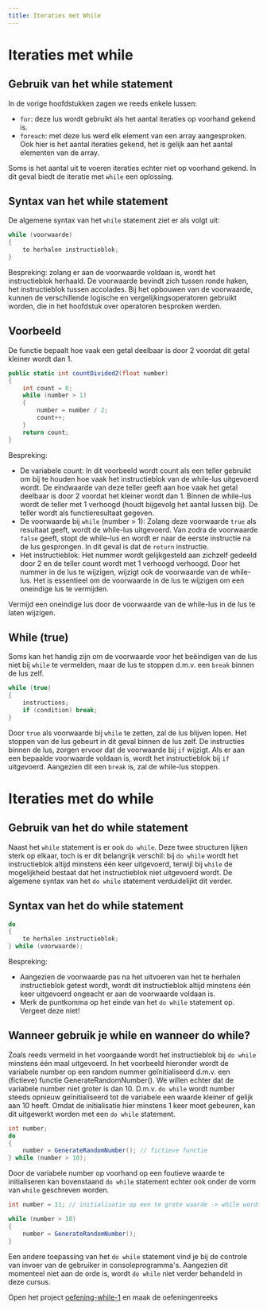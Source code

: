 ```yaml
---
title: Iteraties met While
---
```

# Iteraties met while

## Gebruik van het while statement

In de vorige hoofdstukken zagen we reeds enkele lussen:
* `for`: deze lus wordt gebruikt als het aantal iteraties op voorhand gekend is.
* `foreach`: met deze lus werd elk element van een array aangesproken. Ook hier is het aantal iteraties gekend, het is gelijk aan het aantal elementen van de array.

Soms is het aantal uit te voeren iteraties echter niet op voorhand gekend. In dit geval biedt de iteratie met `while` een oplossing.

## Syntax van het while statement

De algemene syntax van het `while` statement ziet er als volgt uit:

```csharp
while (voorwaarde)
{
    te herhalen instructieblok;
}
```

Bespreking: zolang er aan de voorwaarde voldaan is, wordt het instructieblok herhaald. De voorwaarde bevindt zich tussen ronde haken, het instructieblok tussen accolades.
Bij het opbouwen van de voorwaarde, kunnen de verschillende logische en vergelijkingsoperatoren gebruikt worden, die in het hoofdstuk over operatoren besproken werden.

## Voorbeeld

De functie bepaalt hoe vaak een getal deelbaar is door 2 voordat dit getal kleiner wordt dan 1.

```csharp
public static int countDivided2(float number)
{
    int count = 0;
    while (number > 1)
    {
        number = number / 2;
        count++;
    }
    return count;
}
```

Bespreking:
* De variabele count: In dit voorbeeld wordt count als een teller gebruikt om bij te houden hoe vaak het instructieblok van de while-lus uitgevoerd wordt. De eindwaarde van deze teller geeft aan hoe vaak het getal deelbaar is door 2 voordat het kleiner wordt dan 1. Binnen de while-lus wordt de teller met 1 verhoogd (houdt bijgevolg het aantal lussen bij). De teller wordt als functieresultaat gegeven.
* De voorwaarde bij `while` (number > 1): Zolang deze voorwaarde `true` als resultaat geeft, wordt de while-lus uitgevoerd. Van zodra de voorwaarde `false` geeft, stopt de while-lus en wordt er naar de eerste instructie na de lus gesprongen. In dit geval is dat de `return` instructie.
* Het instructieblok: Het nummer wordt gelijkgesteld aan zichzelf gedeeld door 2 en de teller count wordt met 1 verhoogd verhoogd. Door het nummer in de lus te wijzigen, wijzigt ook de voorwaarde van de while-lus. Het is essentieel om de voorwaarde in de lus te wijzigen om een oneindige lus te vermijden.

<div class="note protip">
<p>Vermijd een oneindige lus door de voorwaarde van de while-lus in de lus te laten wijzigen.</p>
</div>

## While (true)

Soms kan het handig zijn om de voorwaarde voor het beëindigen van de lus niet bij `while` te vermelden, maar de lus te stoppen d.m.v. een `break` binnen de lus zelf.

```csharp
while (true) 
{
    instructions;
    if (condition) break;
}
```

Door `true` als voorwaarde bij `while` te zetten, zal de lus blijven lopen. Het stoppen van de lus gebeurt in dit geval binnen de lus zelf. De instructies binnen de lus, zorgen ervoor dat de voorwaarde bij `if` wijzigt. Als er aan een bepaalde voorwaarde voldaan is, wordt het instructieblok bij `if` uitgevoerd. Aangezien dit een `break` is, zal de while-lus stoppen.

# Iteraties met do while

## Gebruik van het do while statement

Naast het `while` statement is er ook `do while`. Deze twee structuren lijken sterk op elkaar, toch is er dit belangrijk verschil: bij `do while` wordt het instructieblok altijd minstens één keer uitgevoerd, terwijl bij `while` de mogelijkheid bestaat dat het instructieblok niet uitgevoerd wordt.
De algemene syntax van het `do while` statement verduidelijkt dit verder.

## Syntax van het do while statement

```csharp
do
{
    te herhalen instructieblok;
} while (voorwaarde);
```

Bespreking:
* Aangezien de voorwaarde pas na het uitvoeren van het te herhalen instructieblok getest wordt, wordt dit instructieblok altijd minstens één keer uitgevoerd ongeacht er aan de voorwaarde voldaan is.
* Merk de puntkomma op het einde van het `do while` statement op. Vergeet deze niet!

## Wanneer gebruik je while en wanneer do while?

Zoals reeds vermeld in het voorgaande wordt het instructieblok bij `do while` minstens één maal uitgevoerd. In het voorbeeld hieronder wordt de variabele number op een random nummer geïnitialiseerd d.m.v. een (fictieve) functie GenerateRandomNumber(). We willen echter dat de variabele number niet groter is dan 10. D.m.v. `do while` wordt number steeds opnieuw geïnitialiseerd tot de variabele een waarde kleiner of gelijk aan 10 heeft. Omdat de initialisatie hier minstens 1 keer moet gebeuren, kan dit uitgewerkt worden met een `do while` statement.

```csharp
int number;
do 
{
    number = GenerateRandomNumber(); // fictieve functie
} while (number > 10);
```

Door de variabele number op voorhand op een foutieve waarde te initialiseren kan bovenstaand `do while` statement echter ook onder de vorm van `while` geschreven worden.

```csharp
int number = 11; // initialisatie op een te grote waarde -> while wordt uitgevoerd

while (number > 10)
{
    number = GenerateRandomNumber();
}
```

Een andere toepassing van het `do while` statement vind je bij de controle van invoer van de gebruiker in consoleprogramma's. Aangezien dit momenteel niet aan de orde is, wordt `do while` niet verder behandeld in deze cursus.

<div class="note oefening">
    <p>Open het project <a href="https://github.com/sma-it/oefening-while-1">oefening-while-1</a> en maak de oefeningenreeks</p>
</div>

